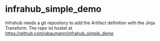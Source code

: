 # infrahub_simple_demo

Infrahub needs a git repository to add the Artifact definition with the Jinja Transform.
The repo ist hostet at https://github.com/ubaumann/infrahub_simple_demo
